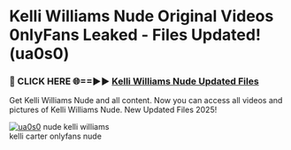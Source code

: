 # Kelli Williams Nude Original Videos 0nlyFans Leaked - Files Updated! (ua0s0)

<h3>🔴 CLICK HERE 🌐==►► <a href="https://tinyurl.com/52m3yx9h" rel="nofollow">Kelli Williams Nude Updated Files</a></h3>

Get Kelli Williams Nude and all content. Now you can access all videos and pictures of Kelli Williams Nude. New Updated Files 2025!

[![ua0s0](https://i.imgur.com/TnHtlc8.gif)](https://tinyurl.com/52m3yx9h)
nude kelli williams<br>
kelli carter onlyfans nude